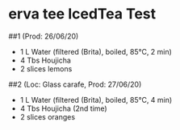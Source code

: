 # erva tee IcedTea Test

##1 (Prod: 26/06/20)
- 1 L Water (filtered (Brita), boiled, 85°C, 2 min)
- 4 Tbs Houjicha
- 2 slices lemons

##2 (Loc: Glass carafe, Prod: 27/06/20)
- 1 L Water (filtered (Brita), boiled, 85°C, 4 min)
- 4 Tbs Houjicha (2nd time)
- 2 slices oranges
